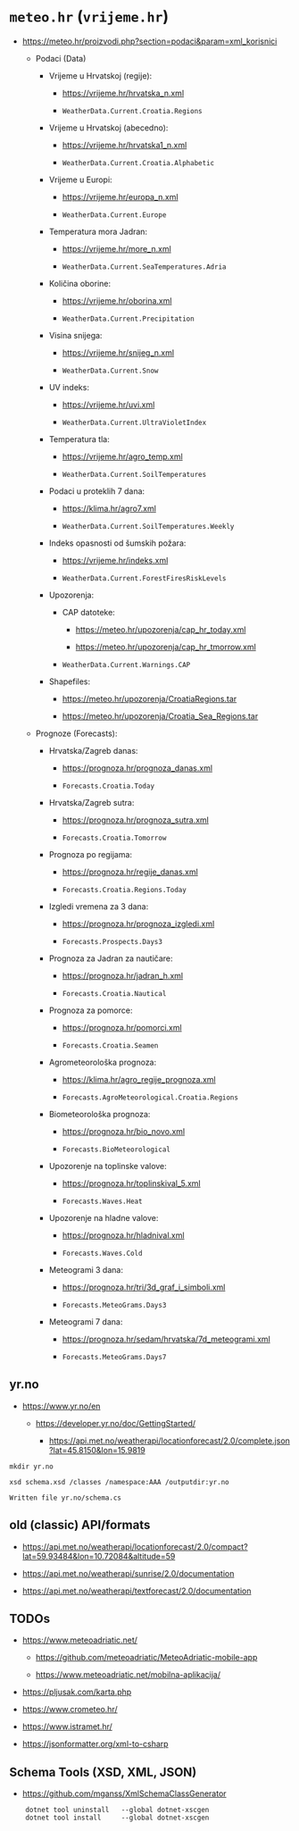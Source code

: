 # `meteo.hr` (`vrijeme.hr`)

*   https://meteo.hr/proizvodi.php?section=podaci&param=xml_korisnici

    *   Podaci (Data)

        *   Vrijeme u Hrvatskoj (regije): 
    
            *   https://vrijeme.hr/hrvatska_n.xml
    
            *   `WeatherData.Current.Croatia.Regions`

        *   Vrijeme u Hrvatskoj (abecedno): 
        
            *   https://vrijeme.hr/hrvatska1_n.xml

            *   `WeatherData.Current.Croatia.Alphabetic`

        *   Vrijeme u Europi: 
        
            *   https://vrijeme.hr/europa_n.xml

            *   `WeatherData.Current.Europe`

        *   Temperatura mora Jadran: 
        
            *   https://vrijeme.hr/more_n.xml

            *   `WeatherData.Current.SeaTemperatures.Adria`

        *   Količina oborine: 
        
            *   https://vrijeme.hr/oborina.xml

            *   `WeatherData.Current.Precipitation`

        *   Visina snijega: 
        
            *   https://vrijeme.hr/snijeg_n.xml

            *   `WeatherData.Current.Snow`

        *   UV indeks: 
        
            *   https://vrijeme.hr/uvi.xml

            *   `WeatherData.Current.UltraVioletIndex`

        *   Temperatura tla: 
        
            *   https://vrijeme.hr/agro_temp.xml

            *   `WeatherData.Current.SoilTemperatures`

        *   Podaci u proteklih 7 dana: 
        
            *   https://klima.hr/agro7.xml

            *   `WeatherData.Current.SoilTemperatures.Weekly`

        *   Indeks opasnosti od šumskih požara: 
        
            *   https://vrijeme.hr/indeks.xml

            *   `WeatherData.Current.ForestFiresRiskLevels`

        *   Upozorenja:

            *   CAP datoteke:

                *   https://meteo.hr/upozorenja/cap_hr_today.xml
                
                *   https://meteo.hr/upozorenja/cap_hr_tmorrow.xml
        
            *   `WeatherData.Current.Warnings.CAP`

        *   Shapefiles:

            *   https://meteo.hr/upozorenja/CroatiaRegions.tar
        
            *   https://meteo.hr/upozorenja/Croatia_Sea_Regions.tar


    *   Prognoze (Forecasts):

        *   Hrvatska/Zagreb danas: 
        
            *   https://prognoza.hr/prognoza_danas.xml

            *   `Forecasts.Croatia.Today`

        *   Hrvatska/Zagreb sutra: 
        
            *   https://prognoza.hr/prognoza_sutra.xml

            *   `Forecasts.Croatia.Tomorrow`

        *   Prognoza po regijama: 
        
            *   https://prognoza.hr/regije_danas.xml

            *   `Forecasts.Croatia.Regions.Today`

        *   Izgledi vremena za 3 dana: 
        
            *   https://prognoza.hr/prognoza_izgledi.xml

            *   `Forecasts.Prospects.Days3`

        *   Prognoza za Jadran za nautičare: 
        
            *   https://prognoza.hr/jadran_h.xml

            *   `Forecasts.Croatia.Nautical`

        *   Prognoza za pomorce: 
        
            *   https://prognoza.hr/pomorci.xml

            *   `Forecasts.Croatia.Seamen`

        *   Agrometeorološka prognoza: 
        
            *   https://klima.hr/agro_regije_prognoza.xml

            *   `Forecasts.AgroMeteorological.Croatia.Regions`

        *   Biometeorološka prognoza: 
        
            *   https://prognoza.hr/bio_novo.xml

            *   `Forecasts.BioMeteorological`

        *   Upozorenje na toplinske valove: 
        
            *   https://prognoza.hr/toplinskival_5.xml

            *   `Forecasts.Waves.Heat`

        *   Upozorenje na hladne valove: 
        
            *   https://prognoza.hr/hladnival.xml

            *   `Forecasts.Waves.Cold`

        *   Meteogrami 3 dana: 
        
            *   https://prognoza.hr/tri/3d_graf_i_simboli.xml

            *   `Forecasts.MeteoGrams.Days3`

        *   Meteogrami 7 dana: 
        
            *   https://prognoza.hr/sedam/hrvatska/7d_meteogrami.xml

            *   `Forecasts.MeteoGrams.Days7`


## yr.no

*   https://www.yr.no/en

    *   https://developer.yr.no/doc/GettingStarted/

        *   https://api.met.no/weatherapi/locationforecast/2.0/complete.json?lat=45.8150&lon=15.9819


```
mkdir yr.no
```

```
xsd schema.xsd /classes /namespace:AAA /outputdir:yr.no
```
```
Written file yr.no/schema.cs
```

## old (classic) API/formats

*   https://api.met.no/weatherapi/locationforecast/2.0/compact?lat=59.93484&lon=10.72084&altitude=59

*   https://api.met.no/weatherapi/sunrise/2.0/documentation

*   https://api.met.no/weatherapi/textforecast/2.0/documentation


## TODOs

*   https://www.meteoadriatic.net/

    *   https://github.com/meteoadriatic/MeteoAdriatic-mobile-app

    *   https://www.meteoadriatic.net/mobilna-aplikacija/

*   https://pljusak.com/karta.php

*   https://www.crometeo.hr/

*   https://www.istramet.hr/

*   https://jsonformatter.org/xml-to-csharp


## Schema Tools (XSD, XML, JSON)

*   https://github.com/mganss/XmlSchemaClassGenerator

```
    dotnet tool uninstall   --global dotnet-xscgen
    dotnet tool install     --global dotnet-xscgen
```